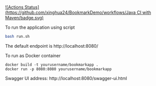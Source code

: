  [![Actions Status](https://github.com/xinghua24/BookmarkDemo/workflows/Java CI with Maven/badge.svg)](https://github.com/xinghua24/BookmarkDemo/actions)
 
To run the application using script
```sh
bash run.sh
```
The default endpoint is http://localhost:8080/

To run as Docker container
```
docker build -t yourusername/bookmarkapp .
docker run -p 8080:8080 yourusername/bookmarkapp
```

Swagger UI address: http://localhost:8080/swagger-ui.html


